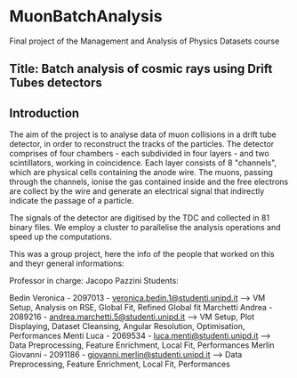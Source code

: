 # MuonBatchAnalysis
Final project of the Management and Analysis of Physics Datasets course

## Title: Batch analysis of cosmic rays using Drift Tubes detectors

## Introduction

The aim of the project is to analyse data of muon collisions in a drift tube detector, in order to reconstruct the tracks of the particles. The detector comprises of four chambers - each subdivided in four layers - and two scintillators, working in coincidence. Each layer consists of 8 "channels", which are physical cells containing the anode wire. The muons, passing through the channels, ionise the gas contained inside and the free electrons are collect by the wire and generate an electrical signal that indirectly indicate the passage of a particle.

The signals of the detector are digitised by the TDC and collected in 81 binary files.
We employ a cluster to parallelise the analysis operations and speed up the computations.

This was a group project, here the info of the people that worked on this and theyr general informations:


Professor in charge: Jacopo Pazzini
Students:

Bedin Veronica - 2097013 - veronica.bedin.1@studenti.unipd.it
⟶ VM Setup, Analysis on RSE, Global Fit, Refined Global fit
Marchetti Andrea - 2089216 - andrea.marchetti.5@studenti.unipd.it
⟶ VM Setup, Plot Displaying, Dataset Cleansing, Angular Resolution, Optimisation, Performances
Menti Luca - 2069534 - luca.menti@studenti.unipd.it
⟶ Data Preprocessing, Feature Enrichment, Local Fit, Performances
Merlin Giovanni - 2091186 - giovanni.merlin@studenti.unipd.it
⟶ Data Preprocessing, Feature Enrichment, Local Fit, Performances
